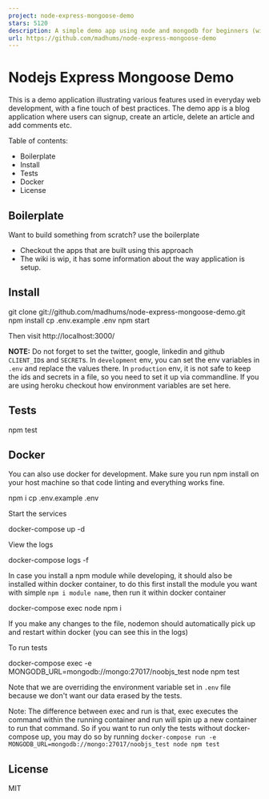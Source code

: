 ```yaml
---
project: node-express-mongoose-demo
stars: 5120
description: A simple demo app using node and mongodb for beginners (with docker)
url: https://github.com/madhums/node-express-mongoose-demo
---
```


Nodejs Express Mongoose Demo
============================

This is a demo application illustrating various features used in everyday web development, with a fine touch of best practices. The demo app is a blog application where users can signup, create an article, delete an article and add comments etc.

Table of contents:

-   Boilerplate
-   Install
-   Tests
-   Docker
-   License

Boilerplate
-----------

Want to build something from scratch? use the boilerplate

-   Checkout the apps that are built using this approach
-   The wiki is wip, it has some information about the way application is setup.

Install
-------

git clone git://github.com/madhums/node-express-mongoose-demo.git
npm install
cp .env.example .env
npm start

Then visit http://localhost:3000/

**NOTE:** Do not forget to set the twitter, google, linkedin and github `CLIENT_ID`s and `SECRET`s. In `development` env, you can set the env variables in `.env` and replace the values there. In `production` env, it is not safe to keep the ids and secrets in a file, so you need to set it up via commandline. If you are using heroku checkout how environment variables are set here.

Tests
-----

npm test

Docker
------

You can also use docker for development. Make sure you run npm install on your host machine so that code linting and everything works fine.

npm i
cp .env.example .env

Start the services

docker-compose up -d

View the logs

docker-compose logs -f

In case you install a npm module while developing, it should also be installed within docker container, to do this first install the module you want with simple `npm i module name`, then run it within docker container

docker-compose exec node npm i

If you make any changes to the file, nodemon should automatically pick up and restart within docker (you can see this in the logs)

To run tests

docker-compose exec -e MONGODB\_URL=mongodb://mongo:27017/noobjs\_test node npm test

Note that we are overriding the environment variable set in `.env` file because we don't want our data erased by the tests.

Note: The difference between exec and run is that, exec executes the command within the running container and run will spin up a new container to run that command. So if you want to run only the tests without docker-compose up, you may do so by running `docker-compose run -e MONGODB_URL=mongodb://mongo:27017/noobjs_test node npm test`

License
-------

MIT
